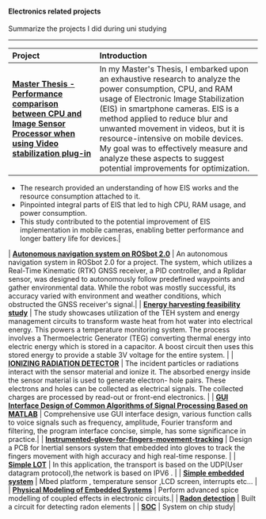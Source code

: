 #### Electronics related projects

Summarize the projects I did during uni studying

------

 

| Project                                                      | Introduction                                                 |
| :----------------------------------------------------------- | :----------------------------------------------------------- |
| **[Master Thesis - Performance comparison between CPU and Image Sensor Processor when using Video stabilization plug-in](https://github.com/hhhtzq/Electronics-related-projects/blob/master/Master%20Thesis%20/Performance%20comparison%20between%20CPU%0Aand%20Image%20Sensor%20Processor%20when%20using%0AVideo%20stabilization%20plug-in.pdf)** | In my Master's Thesis, I embarked upon an exhaustive research to analyze the power consumption, CPU, and RAM usage of Electronic Image Stabilization (EIS) in smartphone cameras. EIS is a method applied to reduce blur and unwanted movement in videos, but it is resource-intensive on mobile devices. My goal was to effectively measure and analyze these aspects to suggest potential improvements for optimization.
* The research provided an understanding of how EIS works and the resource consumption attached to it.
* Pinpointed integral parts of EIS that led to high CPU, RAM usage, and power consumption.
* This study contributed to the potential improvement of EIS implementation in mobile cameras, enabling better performance
and longer battery life for devices.|

| **[Autonomous navigation system on ROSbot 2.0](https://github.com/hhhtzq/Electronics-related-projects/blob/master/Autonomous%20navigation%20system%20on%20ROSbot%202.0/Navigation_Group_Report.pdf)** |  An autonomous navigation system in ROSbot 2.0 for a project. The system, which utilizes a Real-Time Kinematic (RTK) GNSS receiver, a PID controller, and a Rplidar sensor, was designed to autonomously follow predefined waypoints and gather environmental data. While the robot was mostly successful, its accuracy varied with environment and weather conditions, which obstructed the GNSS receiver's signal.|
| **[Energy harvesting feasibility study](https://github.com/hhhtzq/Electronics-related-projects/blob/master/Energy%20harvesting%20feasibility%20study/fesasibility%20study.pdf)** | The study showcases utilization of the TEH system and energy management circuits to transform waste heat from hot water into electrical energy. This powers a temperature monitoring system. The process involves a Thermoelectric Generator (TEG) converting thermal energy into electric energy which is stored in a capacitor. A boost circuit then uses this stored energy to provide a stable 3V voltage for the entire system. |
| **[IONIZING RADIATION DETECTOR](https://github.com/hhhtzq/Electronics-related-projects/tree/master/ALFA-BETA-GAMMA-PARTICLE-IMAGE-PROCESSING)** | The incident particles or radiations interact with the sensor material and ionize it. The absorbed energy inside the sensor material is used to generate electron- hole pairs. These electrons and holes can be collected as electrical signals. The collected charges are processed by read-out or front-end electronics. |
| **[GUI Interface Design of Common Algorithms of Signal Processing Based on MATLAB](https://github.com/hhhtzq/Electronics-related-projects/tree/master/GUI%20Interface%20Design%20of%20Common%20Algorithms%20of%20Signal%20Processing%20Based%20on%20MATLAB)** | Comprehensive use GUI interface design, various function calls to voice signals such as frequency, amplitude, Fourier transform and filtering, the program interface concise, simple, has some significance in practice.|
| **[Instrumented-glove-for-fingers-movement-tracking](https://github.com/hhhtzq/Electronics-related-projects/tree/master/PCB%20Project/PCB-Projects)** | Design a PCB for Inertial sensors system that embedded into gloves to track the fingers movement with high accuracy and high real-time response. |
| **[Simple LOT](https://github.com/hhhtzq/Electronics-related-projects/tree/master/Sensor%20Network/submit%20WSN%20code)** | In this application, the transport is based on the UDP(User datagram protocol),the network is based on IPV6 . |
| **[Simple embedded system](https://github.com/hhhtzq/Electronics-related-projects/tree/master/mbed_project)** | Mbed platform , temperature sensor ,LCD screen, interrupts etc... |
| [**Physical Modeling of Embedded Systems**](https://github.com/hhhtzq/Electronics-related-projects/tree/master/Physical%20Modeling%20of%20Embedded%20Systems) | Perform advanced spice modelling of coupled effects in electronic circuits.|
| **[Radon detection](https://github.com/hhhtzq/Electronics-related-projects/tree/master/Radon%20detection)** | Built a circuit for detecting radon elements             |
| **[SOC](https://github.com/hhhtzq/Electronics-related-projects/tree/master/SOC)** | System on chip study|
